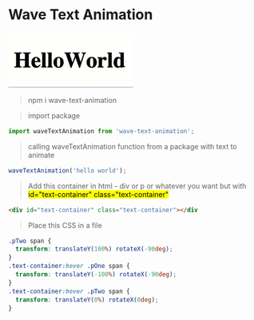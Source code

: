 # Wave Text Animation

![Wave Text Animation](typo-anime.gif)

>npm i wave-text-animation

>import package

```js
import waveTextAnimation from 'wave-text-animation';
```

>calling waveTextAnimation function from a package with text to animate

```js
waveTextAnimation('hello world');
````

>Add this container in html - div or p or whatever you want but with<mark> id="text-container" class="text-container"</mark> 

```html
<div id="text-container" class="text-container"></div
```

>Place this CSS in a file

```css
.pTwo span {
  transform: translateY(100%) rotateX(-90deg);
}
.text-container:hover .pOne span {
  transform: translateY(-100%) rotateX(-90deg);
}
.text-container:hover .pTwo span {
  transform: translateY(0%) rotateX(0deg);
}
```